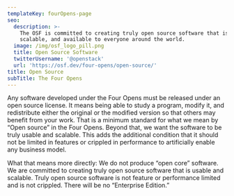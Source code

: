```yaml
---
templateKey: fourOpens-page
seo:
  description: >-
    The OSF is committed to creating truly open source software that is usable,
    scalable, and available to everyone around the world. 
  image: /img/osf_logo_pill.png
  title: Open Source Software
  twitterUsername: '@openstack'
  url: 'https://osf.dev/four-opens/open-source/'
title: Open Source
subTitle: The Four Opens
---
```

Any software developed under the Four Opens must be released under an open source license. It means being able to study a program, modify it, and redistribute either the original or the modified version so that others may benefit from your work. That is a minimum standard for what we mean by “Open source” in the Four Opens. Beyond that, we want the software to be truly usable and scalable. This adds the additional condition that it should not be limited in features or crippled in performance to artificially enable any business model.

What that means more directly: We do not produce “open core” software. We are committed to creating truly open source software that is usable and scalable. Truly open source software is not feature or performance limited and is not crippled. There will be no “Enterprise Edition.”

